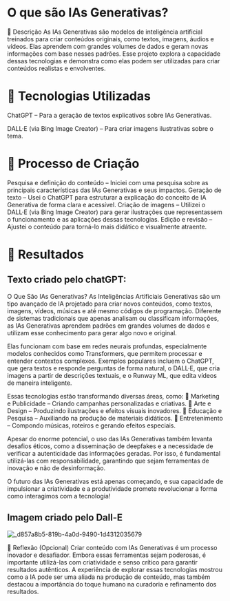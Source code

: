 # O que são IAs Generativas?
📒 Descrição
As IAs Generativas são modelos de inteligência artificial treinados para criar conteúdos originais, como textos, imagens, áudios e vídeos. Elas aprendem com grandes volumes de dados e geram novas informações com base nesses padrões. Esse projeto explora a capacidade dessas tecnologias e demonstra como elas podem ser utilizadas para criar conteúdos realistas e envolventes.

# 🤖 Tecnologias Utilizadas

ChatGPT – Para a geração de textos explicativos sobre IAs Generativas.

DALL·E (via Bing Image Creator) – Para criar imagens ilustrativas sobre o tema.

# 🧐 Processo de Criação
Pesquisa e definição do conteúdo – Iniciei com uma pesquisa sobre as principais características das IAs Generativas e seus impactos.
Geração de texto – Usei o ChatGPT para estruturar a explicação do conceito de IA Generativa de forma clara e acessível.
Criação de imagens – Utilizei o DALL·E (via Bing Image Creator) para gerar ilustrações que representassem o funcionamento e as aplicações dessas tecnologias.
Edição e revisão – Ajustei o conteúdo para torná-lo mais didático e visualmente atraente.

# 🚀 Resultados
## Texto criado pelo chatGPT:
O Que São IAs Generativas?
As Inteligências Artificiais Generativas são um tipo avançado de IA projetado para criar novos conteúdos, como textos, imagens, vídeos, músicas e até mesmo códigos de programação. Diferente de sistemas tradicionais que apenas analisam ou classificam informações, as IAs Generativas aprendem padrões em grandes volumes de dados e utilizam esse conhecimento para gerar algo novo e original.

Elas funcionam com base em redes neurais profundas, especialmente modelos conhecidos como Transformers, que permitem processar e entender contextos complexos. Exemplos populares incluem o ChatGPT, que gera textos e responde perguntas de forma natural, o DALL·E, que cria imagens a partir de descrições textuais, e o Runway ML, que edita vídeos de maneira inteligente.

Essas tecnologias estão transformando diversas áreas, como:
🔹 Marketing e Publicidade – Criando campanhas personalizadas e criativas.
🔹 Arte e Design – Produzindo ilustrações e efeitos visuais inovadores.
🔹 Educação e Pesquisa – Auxiliando na produção de materiais didáticos.
🔹 Entretenimento – Compondo músicas, roteiros e gerando efeitos especiais.

Apesar do enorme potencial, o uso das IAs Generativas também levanta desafios éticos, como a disseminação de deepfakes e a necessidade de verificar a autenticidade das informações geradas. Por isso, é fundamental utilizá-las com responsabilidade, garantindo que sejam ferramentas de inovação e não de desinformação.

O futuro das IAs Generativas está apenas começando, e sua capacidade de impulsionar a criatividade e a produtividade promete revolucionar a forma como interagimos com a tecnologia!

## Imagem criado pelo Dall-E

![_d857a8b5-819b-4a0d-9490-1d4312035679](https://github.com/user-attachments/assets/f10c3d21-11dd-4565-adf9-65f87211b7be)

💭 Reflexão (Opcional)
Criar conteúdo com IAs Generativas é um processo inovador e desafiador. Embora essas ferramentas sejam poderosas, é importante utilizá-las com criatividade e senso crítico para garantir resultados autênticos. A experiência de explorar essas tecnologias mostrou como a IA pode ser uma aliada na produção de conteúdo, mas também destacou a importância do toque humano na curadoria e refinamento dos resultados.
